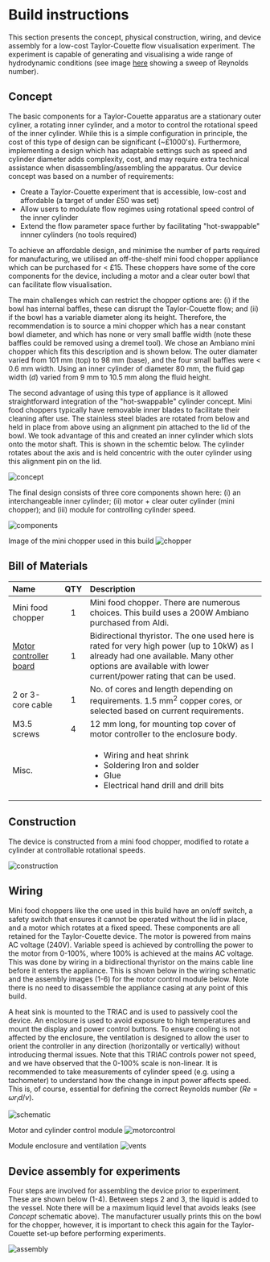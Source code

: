 # Build instructions

This section presents the concept, physical construction, wiring, and device assembly for a low-cost Taylor-Couette flow visualisation experiment. The experiment is capable of generating and visualising a wide range of hydrodynamic conditions (see image [here](./Taylor-Couette-Flow/README.md) showing a sweep of Reynolds number). 

## Concept

The basic components for a Taylor-Couette apparatus are a stationary outer cyliner, a rotating inner cylinder, and a motor to control the rotational speed of the inner cylinder. While this is a simple configuration in principle, the cost of this type of design can be significant (~£1000's). Furthermore, implementing a design which has adaptable settings such as speed and cylinder diameter adds complexity, cost, and may require extra technical assistance when disassembling/assembling the apparatus. Our device concept was based on a number of requirements:

- Create a Taylor-Couette experiment that is accessible, low-cost and affordable (a target of under £50 was set)
- Allow users to modulate flow regimes using rotational speed control of the inner cylinder
- Extend the flow parameter space further by facilitating "hot-swappable" innner cylinders (no tools required)

To achieve an affordable design, and minimise the number of parts required for manufacturing, we utilised an off-the-shelf mini food chopper appliance which can be purchased for < £15. These choppers have some of the core components for the device, including a motor and a clear outer bowl that can facilitate flow visualisation.

The main challenges which can restrict the chopper options are: (i) if the bowl has internal baffles, these can disrupt the Taylor-Couette flow; and (ii) if the bowl has a variable diameter along its height. Therefore, the recommendation is to source a mini chopper which has a near constant bowl diameter, and which has none or very small baffle width (note these baffles could be removed using a dremel tool). We chose an Ambiano mini chopper which fits this description and is shown below. The outer diamater varied from 101 mm (top) to 98 mm (base), and the four small baffles were < 0.6 mm width. Using an inner cylinder of diameter 80 mm, the fluid gap width ($d$) varied from 9 mm to 10.5 mm along the fluid height.  

The second advantage of using this type of appliance is it allowed straightforward integration of the "hot-swappable" cylinder concept. Mini food choppers typically have removable inner blades to facilitate their cleaning after use. The stainless steel blades are rotated from below and held in place from above using an alignment pin attached to the lid of the bowl. We took advantage of this and created an inner cylinder which slots onto the motor shaft. This is shown in the schemtic below. The cylinder rotates about the axis and is held concentric with the outer cylinder using this alignment pin on the lid. 

![concept](./Images/concept.png)

The final design consists of three core components shown here: (i) an interchangeable inner cylinder; (ii) motor + clear outer cylinder (mini chopper); and (iii) module for controlling cylinder speed.

![components](./Images/TC-all-components.png)

Image of the mini chopper used in this build
![chopper](./Images/chopper.png)

## Bill of Materials

|Name               |QTY|Description                           |
|:------------------|:-:|:-------------------------------------|
|Mini food chopper|1  |Mini food chopper. There are numerous choices. This build uses a 200W Ambiano purchased from Aldi.|
|[Motor controller board](https://www.amazon.co.uk/Controller-Regulator-Digital-Voltage-Thermostat/dp/B07SW4LXY9?pd_rd_w=i6ZY2&content-id=amzn1.sym.a509abed-8ef9-4dfc-a8ff-23f245737da1&pf_rd_p=a509abed-8ef9-4dfc-a8ff-23f245737da1&pf_rd_r=1MS1KVR6EB53WHCWNNQ2&pd_rd_wg=0FrMV&pd_rd_r=423a16b8-b44b-44d0-b718-bcb65539e7d0&pd_rd_i=B07SW4LXY9&psc=1&ref_=pd_bap_d_grid_rp_0_1_ec_pd_nav_hcs_rp_5_t)|1  |Bidirectional thyristor. The one used here is rated for very high power (up to 10kW) as I already had one available. Many other options are available with lower current/power rating that can be used.|
|2 or 3-core cable|1  |No. of cores and length depending on requirements. 1.5 mm$^2$ copper cores, or selected based on current requirements.|
|M3.5 screws|4  |12 mm long, for mounting top cover of motor controller to the enclosure body.|
|Misc.|   | <ul><li>Wiring and heat shrink</li><li>Soldering Iron and solder</li><li>Glue</li><li>Electrical hand drill and drill bits</li></ul>|

## Construction
The device is constructed from a mini food chopper, modified to rotate a cylinder at controllable rotational speeds.

![construction](./Images/construction.png)

## Wiring
Mini food choppers like the one used in this build have an on/off switch, a safety switch that ensures it cannot be operated without the lid in place, and a motor which rotates at a fixed speed. These components are all retained for the Taylor-Couette device. The motor is powered from mains AC voltage (240V). Variable speed is achieved by controlling the power to the motor from 0-100%, where 100% is achieved at the mains AC voltage. This was done by wiring in a bidirectional thyristor on the mains cable line before it enters the appliance. This is shown below in the wiring schematic and the assembly images (1-6) for the motor control module below. Note there is no need to disassemble the appliance casing at any point of this build. 

A heat sink is mounted to the TRIAC and is used to passively cool the device. An enclosure is used to avoid exposure to high temperatures and mount the display and power control buttons. To ensure cooling is not affected by the enclosure, the ventilation is designed to allow the user to orient the controller in any direction (horizontally or vertically) without introducing thermal issues. Note that this TRIAC controls power not speed, and we have observed that the 0-100% scale is non-linear. It is recommended to take measurements of cylinder speed (e.g. using a tachometer) to understand how the change in input power affects speed. This is, of course, essential for defining the correct Reynolds number ($Re = \omega r_i d / \nu$).   

![schematic](./Images/wiring-schematic.png)

Motor and cylinder control module
![motorcontrol](./Images/motor-control-unit.png)

Module enclosure and ventilation
![vents](./Images/module-vent.png)

## Device assembly for experiments

Four steps are involved for assembling the device prior to experiment. These are shown below (1-4). Between steps 2 and 3, the liquid is added to the vessel. Note there will be a maximum liquid level that avoids leaks (see _Concept_ schematic above). The manufacturer usually prints this on the bowl for the chopper, however, it is important to check this again for the Taylor-Couette set-up before performing experiments.

![assembly](./Images/device-assembly.png)





